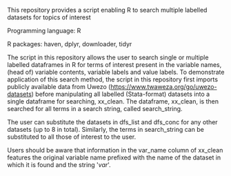 This repository provides a script enabling R to search multiple labelled datasets for topics of interest

Programming language: R

R packages: haven, dplyr, downloader, tidyr

The script in this repository allows the user to search single or multiple labelled dataframes in R for terms of interest present in the variable names, (head of) variable contents, variable labels and value labels. To demonstrate application of this search method, the script in this repository first imports publicly available data from Uwezo (https://www.twaweza.org/go/uwezo-datasets) before manipulating all labelled (Stata-format) datasets into a single dataframe for searching, xx_clean. The dataframe, xx_clean, is then searched for all terms in a search string, called search_string. 

The user can substitute the datasets in dfs_list and dfs_conc for any other datasets (up to 8 in total). Similarly, the terms in search_string can be substituted to all those of interest to the user. 

Users should be aware that information in the var_name column of xx_clean features the original variable name prefixed with the name of the dataset in which it is found and the string '_var_'.
